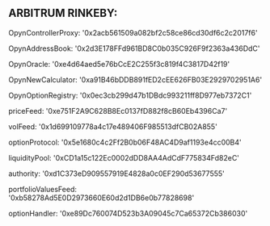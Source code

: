 ## ARBITRUM RINKEBY:

OpynControllerProxy: '0x2acb561509a082bf2c58ce86cd30df6c2c2017f6'

OpynAddressBook: '0x2d3E178FFd961BD8C0b035C926F9f2363a436DdC'

OpynOracle: '0xe4d64aed5e76bCcE2C255f3c819f4C3817D42f19'

OpynNewCalculator: '0xa91B46bDDB891fED2cEE626FB03E2929702951A6'

OpynOptionRegistry: '0x0ec3cb299d47b1DBdc993211ff8D977eb7372C1'

priceFeed: '0xe751F2A9C628B8Ec0137fD882f8cB60Eb4396Ca7'

volFeed: '0x1d699109778a4c17e489406F985513dfCB02A855'

optionProtocol: '0x5e1680c4c2Ff2B0b06F48AC4D9af1193e4cc00B4'

liquidityPool: '0xCD1a15c122Ec0002dDD8AA4AdCdF775834Fd82eC'

authority: '0xd1C373eD909557919E4828a0c0EF290d53677555'

portfolioValuesFeed: '0xb58278Ad5E0D2973660E60d2d1DB6e0b77828698'

optionHandler: '0xe89Dc760074D523b3A09045c7Ca65372Cb386030'
